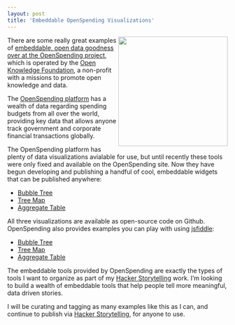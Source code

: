 ```yaml
---
layout: post
title: 'Embeddable OpenSpending Visualizations'
---
```

<p><a href="http://openspending.org/blog/2013/03/20/How-to-Embed-Open-Spending-Databases-to-Your-Own-Website.html"><img src="https://s3.amazonaws.com/kinlane-productions/openspending/openspending-bubble-tree-visualization.png" alt="" width="250" align="right" /></a></p>
<p>There are some really great examples of <a href="http://openspending.org/blog/2013/03/20/How-to-Embed-Open-Spending-Databases-to-Your-Own-Website.html">embeddable, open data goodness over at the OpenSpending project</a>, which is  operated by the <a href="http://okfn.org/">Open Knowledge Foundation</a>, a non-profit with a missions to promote open knowledge and data.</p>
<p>The <a href="http://openspending.org/">OpenSpending platform</a> has a wealth of data regarding spending budgets from all over the world, providing key data that allows anyone track government and corporate financial transactions globally.</p>
<p>The OpenSpending platform has plenty of data visualizations avialable for use, but until recently these tools were only fixed and available on the OpenSpending site. Now they have begun developing and publishing a handful of cool, embeddable widgets that can be published anywhere:</p>
<ul class="mainlist">
<li><a href="https://github.com/openspending/openspendingjs/tree/master/widgets/bubbletree">Bubble Tree</a></li>
<li><a href="https://github.com/openspending/openspendingjs/tree/master/widgets/treemap">Tree Map</a></li>
<li><a href="https://github.com/openspending/openspendingjs/tree/master/widgets/aggregate_table">Aggregate Table</a></li>
</ul>
<p>All three visualizations are available as open-source code on Github.  OpenSpending also provides examples you can play with using <a href="http://jsfiddle.net/">jsfiddle</a>:</p>
<ul class="mainlist">
<li><a href="http://jsfiddle.net/vitorbaptista/jhaKT/">Bubble Tree</a></li>
<li><a href="http://jsfiddle.net/vitorbaptista/RVdNt/">Tree Map</a></li>
<li><a href="http://jsfiddle.net/vitorbaptista/mFVMv/">Aggregate Table</a></li>
</ul>
<p>The embeddable tools provided by OpenSpending are exactly the types of tools I want to organize as part of my <a href="http://hackerstorytelling.com/">Hacker Storytelling</a> work.  I&rsquo;m looking to build a wealth of embeddable tools that help people tell more meaningful, data driven stories.</p>
<p>I will be curating and tagging as many examples like this as I can, and continue to publish via <a href="http://hackerstorytelling.com/">Hacker Storytelling</a>, for anyone to use.</p>